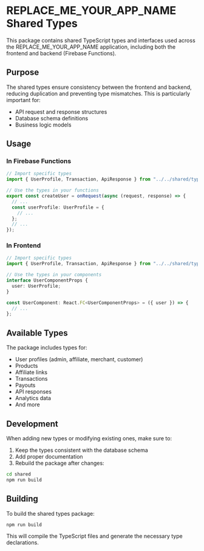 # REPLACE_ME_YOUR_APP_NAME Shared Types

This package contains shared TypeScript types and interfaces used across the REPLACE_ME_YOUR_APP_NAME application, including both the frontend and backend (Firebase Functions).

## Purpose

The shared types ensure consistency between the frontend and backend, reducing duplication and preventing type mismatches. This is particularly important for:

- API request and response structures
- Database schema definitions
- Business logic models

## Usage

### In Firebase Functions

```typescript
// Import specific types
import { UserProfile, Transaction, ApiResponse } from "../../shared/types";

// Use the types in your functions
export const createUser = onRequest(async (request, response) => {
  // ...
  const userProfile: UserProfile = {
    // ...
  };
  // ...
});
```

### In Frontend

```typescript
// Import specific types
import { UserProfile, Transaction, ApiResponse } from "../../shared/types";

// Use the types in your components
interface UserComponentProps {
  user: UserProfile;
}

const UserComponent: React.FC<UserComponentProps> = ({ user }) => {
  // ...
};
```

## Available Types

The package includes types for:

- User profiles (admin, affiliate, merchant, customer)
- Products
- Affiliate links
- Transactions
- Payouts
- API responses
- Analytics data
- And more

## Development

When adding new types or modifying existing ones, make sure to:

1. Keep the types consistent with the database schema
2. Add proper documentation
3. Rebuild the package after changes:

```bash
cd shared
npm run build
```

## Building

To build the shared types package:

```bash
npm run build
```

This will compile the TypeScript files and generate the necessary type declarations. 